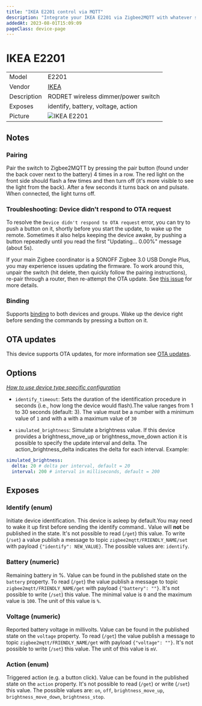 ```yaml
---
title: "IKEA E2201 control via MQTT"
description: "Integrate your IKEA E2201 via Zigbee2MQTT with whatever smart home infrastructure you are using without the vendor's bridge or gateway."
addedAt: 2023-08-01T15:09:09
pageClass: device-page
---
```


<!-- !!!! -->
<!-- ATTENTION: This file is auto-generated through docgen! -->
<!-- You can only edit the "Notes"-Section between the two comment lines "Notes BEGIN" and "Notes END". -->
<!-- Do not use h1 or h2 heading within "## Notes"-Section. -->
<!-- !!!! -->

# IKEA E2201

|     |     |
|-----|-----|
| Model | E2201  |
| Vendor  | [IKEA](/supported-devices/#v=IKEA)  |
| Description | RODRET wireless dimmer/power switch |
| Exposes | identify, battery, voltage, action |
| Picture | ![IKEA E2201](https://www.zigbee2mqtt.io/images/devices/E2201.png) |


<!-- Notes BEGIN: You can edit here. Add "## Notes" headline if not already present. -->
## Notes

### Pairing
Pair the switch to Zigbee2MQTT by pressing the pair button (found under the back cover next to the battery)
4 times in a row. The red light on the front side should flash a few times and then turn off
(it's more visible to see the light from the back). After a few seconds it turns back on and pulsate.
When connected, the light turns off.

### Troubleshooting: Device didn't respond to OTA request
To resolve the `Device didn't respond to OTA request` error, you can try to push a button on it, shortly before you start the update, to wake up the remote. Sometimes it also helps keeping the device awake, by pushing a button repeatedly until you read the first "Updating... 0.00%" message (about 5s).

If your main Zigbee coordinator is a SONOFF Zigbee 3.0 USB Dongle Plus, you may experience issues updating the firmware. To work around this, unpair the switch (hit delete, then quickly follow the pairing instructions), re-pair through a router, then re-attempt the OTA update. See [this issue](https://github.com/Koenkk/zigbee2mqtt/issues/11473) for more details.

### Binding
Supports [binding](../guide/usage/binding.md) to both devices and groups. Wake up the device right before sending the commands by pressing a button on it.
<!-- Notes END: Do not edit below this line -->


## OTA updates
This device supports OTA updates, for more information see [OTA updates](../guide/usage/ota_updates.md).


## Options
*[How to use device type specific configuration](../guide/configuration/devices-groups.md#specific-device-options)*

* `identify_timeout`: Sets the duration of the identification procedure in seconds (i.e., how long the device would flash).The value ranges from 1 to 30 seconds (default: 3). The value must be a number with a minimum value of `1` and with a with a maximum value of `30`

* `simulated_brightness`: Simulate a brightness value. If this device provides a brightness_move_up or brightness_move_down action it is possible to specify the update interval and delta. The action_brightness_delta indicates the delta for each interval. Example:
```yaml
simulated_brightness:
  delta: 20 # delta per interval, default = 20
  interval: 200 # interval in milliseconds, default = 200
```


## Exposes

### Identify (enum)
Initiate device identification. This device is asleep by default.You may need to wake it up first before sending the identify command..
Value will **not** be published in the state.
It's not possible to read (`/get`) this value.
To write (`/set`) a value publish a message to topic `zigbee2mqtt/FRIENDLY_NAME/set` with payload `{"identify": NEW_VALUE}`.
The possible values are: `identify`.

### Battery (numeric)
Remaining battery in %.
Value can be found in the published state on the `battery` property.
To read (`/get`) the value publish a message to topic `zigbee2mqtt/FRIENDLY_NAME/get` with payload `{"battery": ""}`.
It's not possible to write (`/set`) this value.
The minimal value is `0` and the maximum value is `100`.
The unit of this value is `%`.

### Voltage (numeric)
Reported battery voltage in millivolts.
Value can be found in the published state on the `voltage` property.
To read (`/get`) the value publish a message to topic `zigbee2mqtt/FRIENDLY_NAME/get` with payload `{"voltage": ""}`.
It's not possible to write (`/set`) this value.
The unit of this value is `mV`.

### Action (enum)
Triggered action (e.g. a button click).
Value can be found in the published state on the `action` property.
It's not possible to read (`/get`) or write (`/set`) this value.
The possible values are: `on`, `off`, `brightness_move_up`, `brightness_move_down`, `brightness_stop`.

